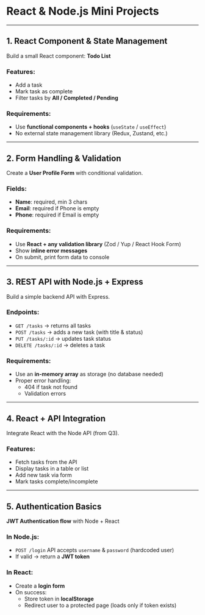 # React & Node.js Mini Projects

---

## 1. React Component & State Management

Build a small React component: **Todo List**

### Features:

- Add a task
- Mark task as complete
- Filter tasks by **All / Completed / Pending**

### Requirements:

- Use **functional components + hooks** (`useState` / `useEffect`)
- No external state management library (Redux, Zustand, etc.)

---

## 2. Form Handling & Validation

Create a **User Profile Form** with conditional validation.

### Fields:

- **Name**: required, min 3 chars
- **Email**: required if Phone is empty
- **Phone**: required if Email is empty

### Requirements:

- Use **React + any validation library** (Zod / Yup / React Hook Form)
- Show **inline error messages**
- On submit, print form data to console

---

## 3. REST API with Node.js + Express

Build a simple backend API with Express.

### Endpoints:

- `GET /tasks` → returns all tasks
- `POST /tasks` → adds a new task (with title & status)
- `PUT /tasks/:id` → updates task status
- `DELETE /tasks/:id` → deletes a task

### Requirements:

- Use an **in-memory array** as storage (no database needed)
- Proper error handling:
  - 404 if task not found
  - Validation errors

---

## 4. React + API Integration

Integrate React with the Node API (from Q3).

### Features:

- Fetch tasks from the API
- Display tasks in a table or list
- Add new task via form
- Mark tasks complete/incomplete

---

## 5. Authentication Basics

**JWT Authentication flow** with Node + React

### In Node.js:

- `POST /login` API accepts `username` & `password` (hardcoded user)
- If valid → return a **JWT token**

### In React:

- Create a **login form**
- On success:
  - Store token in **localStorage**
  - Redirect user to a protected page (loads only if token exists)
